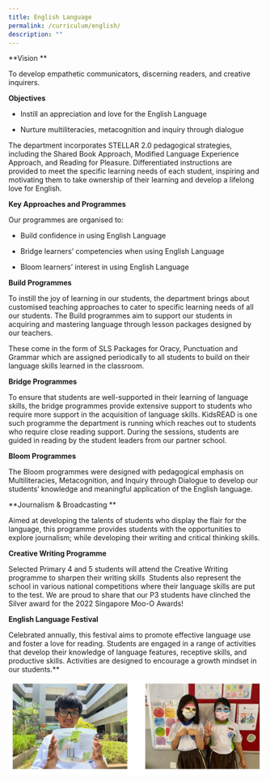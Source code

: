 ```yaml
---
title: English Language
permalink: /curriculum/english/
description: ""
---
```

**Vision **

To develop empathetic communicators, discerning readers, and creative inquirers. 

**Objectives**

*   Instill an appreciation and love for the English Language 
    
*   Nurture multiliteracies, metacognition and inquiry through dialogue
    
The department incorporates STELLAR 2.0 pedagogical strategies, including the Shared Book Approach, Modified Language Experience Approach, and Reading for Pleasure. Differentiated instructions are provided to meet the specific learning needs of each student, inspiring and motivating them to take ownership of their learning and develop a lifelong love for English.

**Key Approaches and Programmes**

Our programmes are organised to:

*   Build confidence in using English Language
    
*   Bridge learners’ competencies when using English Language
    
*   Bloom learners’ interest in using English Language

**Build Programmes**

To instill the joy of learning in our students, the department brings about customised teaching approaches to cater to specific learning needs of all our students. The Build programmes aim to support our students in acquiring and mastering language through lesson packages designed by our teachers. 

These come in the form of SLS Packages for Oracy, Punctuation and Grammar which are assigned periodically to all students to build on their language skills learned in the classroom.

**Bridge Programmes**

To ensure that students are well-supported in their learning of language skills, the bridge programmes provide extensive support to students who require more support in the acquisition of language skills. KidsREAD is one such programme the department is running which reaches out to students who require close reading support. During the sessions, students are guided in reading by the student leaders from our partner school.

**Bloom Programmes**

The Bloom programmes were designed with pedagogical emphasis on Multiliteracies, Metacognition, and Inquiry through Dialogue to develop our students’ knowledge and meaningful application of the English language.

**Journalism & Broadcasting **

Aimed at developing the talents of students who display the flair for the language, this programme provides students with the opportunities to explore journalism; while developing their writing and critical thinking skills. 

**Creative Writing Programme**

Selected Primary 4 and 5 students will attend the Creative Writing programme to sharpen their writing skills  Students also represent the school in various national competitions where their language skills are put to the test. We are proud to share that our P3 students have clinched the Silver award for the 2022 Singapore Moo-O Awards!

**English Language Festival**

Celebrated annually, this festival aims to promote effective language use and foster a love for reading. Students are engaged in a range of activities that develop their knowledge of language features, receptive skills, and productive skills. Activities are designed to encourage a growth mindset in our students.**

![](/images/Experience/Curriculum/english_01_v1.jpg)



